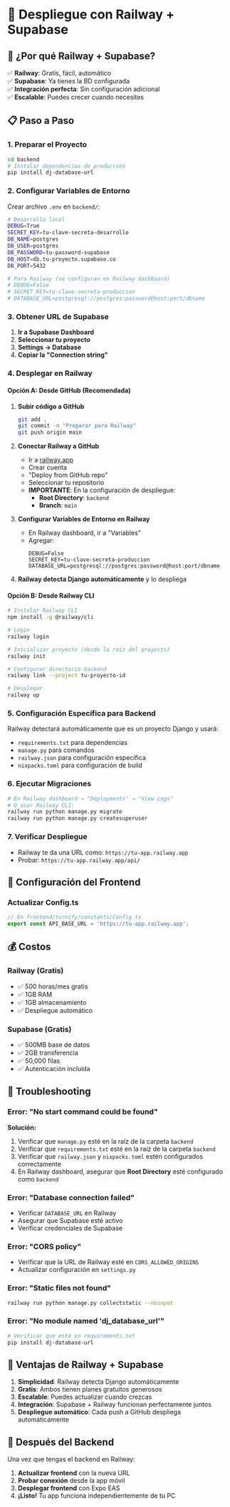 # 🚀 Despliegue con Railway + Supabase

## 🎯 **¿Por qué Railway + Supabase?**

✅ **Railway**: Gratis, fácil, automático  
✅ **Supabase**: Ya tienes la BD configurada  
✅ **Integración perfecta**: Sin configuración adicional  
✅ **Escalable**: Puedes crecer cuando necesites  

## 📋 **Paso a Paso**

### **1. Preparar el Proyecto**

```bash
cd backend
# Instalar dependencias de producción
pip install dj-database-url
```

### **2. Configurar Variables de Entorno**

Crear archivo `.env` en `backend/`:
```bash
# Desarrollo local
DEBUG=True
SECRET_KEY=tu-clave-secreta-desarrollo
DB_NAME=postgres
DB_USER=postgres
DB_PASSWORD=tu-password-supabase
DB_HOST=db.tu-proyecto.supabase.co
DB_PORT=5432

# Para Railway (se configuran en Railway dashboard)
# DEBUG=False
# SECRET_KEY=tu-clave-secreta-produccion
# DATABASE_URL=postgresql://postgres:password@host:port/dbname
```

### **3. Obtener URL de Supabase**

1. **Ir a Supabase Dashboard**
2. **Seleccionar tu proyecto**
3. **Settings → Database**
4. **Copiar la "Connection string"**

### **4. Desplegar en Railway**

#### **Opción A: Desde GitHub (Recomendada)**

1. **Subir código a GitHub**
   ```bash
   git add .
   git commit -m "Preparar para Railway"
   git push origin main
   ```

2. **Conectar Railway a GitHub**
   - Ir a [railway.app](https://railway.app)
   - Crear cuenta
   - "Deploy from GitHub repo"
   - Seleccionar tu repositorio
   - **IMPORTANTE**: En la configuración de despliegue:
     - **Root Directory**: `backend`
     - **Branch**: `main`

3. **Configurar Variables de Entorno en Railway**
   - En Railway dashboard, ir a "Variables"
   - Agregar:
     ```
     DEBUG=False
     SECRET_KEY=tu-clave-secreta-produccion
     DATABASE_URL=postgresql://postgres:password@host:port/dbname
     ```

4. **Railway detecta Django automáticamente** y lo despliega

#### **Opción B: Desde Railway CLI**

```bash
# Instalar Railway CLI
npm install -g @railway/cli

# Login
railway login

# Inicializar proyecto (desde la raíz del proyecto)
railway init

# Configurar directorio backend
railway link --project tu-proyecto-id

# Desplegar
railway up
```

### **5. Configuración Específica para Backend**

Railway detectará automáticamente que es un proyecto Django y usará:
- `requirements.txt` para dependencias
- `manage.py` para comandos
- `railway.json` para configuración específica
- `nixpacks.toml` para configuración de build

### **6. Ejecutar Migraciones**

```bash
# En Railway dashboard → "Deployments" → "View Logs"
# O usar Railway CLI:
railway run python manage.py migrate
railway run python manage.py createsuperuser
```

### **7. Verificar Despliegue**

- Railway te da una URL como: `https://tu-app.railway.app`
- Probar: `https://tu-app.railway.app/api/`

## 🔧 **Configuración del Frontend**

### **Actualizar Config.ts**

```typescript
// En frontend/turnify/constants/Config.ts
export const API_BASE_URL = 'https://tu-app.railway.app';
```

## 💰 **Costos**

### **Railway (Gratis)**
- ✅ 500 horas/mes gratis
- ✅ 1GB RAM
- ✅ 1GB almacenamiento
- ✅ Despliegue automático

### **Supabase (Gratis)**
- ✅ 500MB base de datos
- ✅ 2GB transferencia
- ✅ 50,000 filas
- ✅ Autenticación incluida

## 🚨 **Troubleshooting**

### **Error: "No start command could be found"**
**Solución:**
1. Verificar que `manage.py` esté en la raíz de la carpeta `backend`
2. Verificar que `requirements.txt` esté en la raíz de la carpeta `backend`
3. Verificar que `railway.json` y `nixpacks.toml` estén configurados correctamente
4. En Railway dashboard, asegurar que **Root Directory** esté configurado como `backend`

### **Error: "Database connection failed"**
- Verificar `DATABASE_URL` en Railway
- Asegurar que Supabase esté activo
- Verificar credenciales de Supabase

### **Error: "CORS policy"**
- Verificar que la URL de Railway esté en `CORS_ALLOWED_ORIGINS`
- Actualizar configuración en `settings.py`

### **Error: "Static files not found"**
```bash
railway run python manage.py collectstatic --noinput
```

### **Error: "No module named 'dj_database_url'"**
```bash
# Verificar que esté en requirements.txt
pip install dj-database-url
```

## 🎉 **Ventajas de Railway + Supabase**

1. **Simplicidad**: Railway detecta Django automáticamente
2. **Gratis**: Ambos tienen planes gratuitos generosos
3. **Escalable**: Puedes actualizar cuando crezcas
4. **Integración**: Supabase + Railway funcionan perfectamente juntos
5. **Despliegue automático**: Cada push a GitHub despliega automáticamente

## 📱 **Después del Backend**

Una vez que tengas el backend en Railway:

1. **Actualizar frontend** con la nueva URL
2. **Probar conexión** desde la app móvil
3. **Desplegar frontend** con Expo EAS
4. **¡Listo!** Tu app funciona independientemente de tu PC 